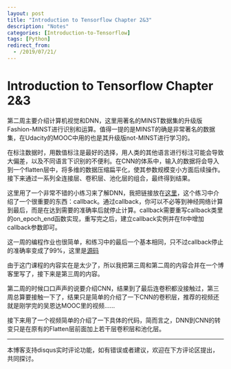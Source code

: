 ```yaml
---
layout: post
title: "Introduction to Tensorflow Chapter 2&3"
description: "Notes"
categories: [Introduction-to-Tensorflow]
tags: [Python]
redirect_from:
  - /2019/07/21/
---
```


# Introduction to Tensorflow Chapter 2&3  

第二周主要介绍计算机视觉和DNN，这里用著名的MINST数据集的升级版Fashion-MINST进行识别和运算。值得一提的是MINST的确是非常著名的数据集，在Udacity的MOOC中用的也是其升级版not-MINST进行学习的。  

在标注数据时，用数值标注是最好的选择，用人类的其他语言进行标注可能会导致大偏差，以及不同语言下识别的不便利。在CNN的体系中，输入的数据将会导入到一个flatten层中，将多维的数据压缩扁平化，使其参数规模变小方面后续操作。接下来通过一系列全连接层、卷积层、池化层的组合，最终得到结果。  

这里用了一个非常不错的小练习来了解DNN，我把链接放在[这里](https://github.com/JustinYuu/Deeplearning-study/blob/master/Tensorflow%20in%20Practice/Introduction%20to%20Tensorflow/Course_1_Part_4_Lesson_2_Notebook.ipynb)，这个练习中介绍了一个很重要的东西：callback。通过callback，你可以不必等到神经网络计算到最后，而是在达到需要的准确率后就停止计算。callback需要重写callback类里的on_epoch_end函数实现，重写完之后，建立callback实例并在fit中增加callback参数即可。  

这一周的编程作业也很简单，和练习中的最后一个基本相同，只不过callback停止的准确率变成了99%，这里是[源码](https://github.com/JustinYuu/Deeplearning-study/blob/master/Tensorflow%20in%20Practice/Introduction%20to%20Tensorflow/Exercise2_Question.ipynb)  

由于这门课程的内容实在是太少了，所以我把第三周和第二周的内容合并在一个博客里写了，接下来是第三周的内容。  

第二周的时候口口声声的说要介绍CNN，结果到了最后连卷积都没接触过，第三周总算要接触一下了，结果只是简单的介绍了一下CNN的卷积层，推荐的视频还就是刚学完的吴恩达MOOC里的视频……  

接下来用了一个视频简单的介绍了一下具体的代码，简而言之，DNN到CNN的转变只是在原有的Flatten层前面加上若干层卷积层和池化层。

---
本博客支持disqus实时评论功能，如有错误或者建议，欢迎在下方评论区提出，共同探讨。  
